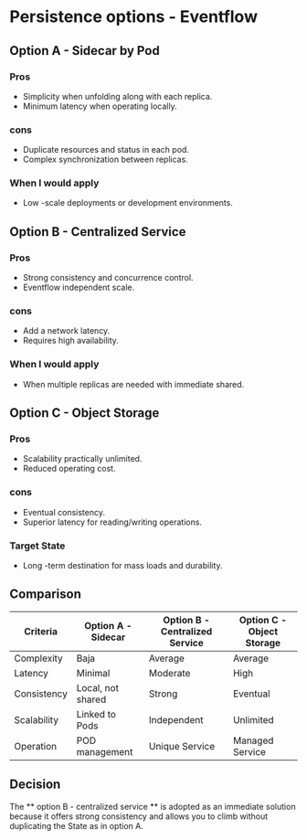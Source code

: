 # Persistence options - Eventflow

## Option A - Sidecar by Pod
### Pros
- Simplicity when unfolding along with each replica.
- Minimum latency when operating locally.
### cons
- Duplicate resources and status in each pod.
- Complex synchronization between replicas.
### When I would apply
- Low -scale deployments or development environments.

## Option B - Centralized Service
### Pros
- Strong consistency and concurrence control.
- Eventflow independent scale.
### cons
- Add a network latency.
- Requires high availability.
### When I would apply
- When multiple replicas are needed with immediate shared.

## Option C - Object Storage
### Pros
- Scalability practically unlimited.
- Reduced operating cost.
### cons
- Eventual consistency.
- Superior latency for reading/writing operations.
### Target State
- Long -term destination for mass loads and durability.

## Comparison
| Criteria | Option A - Sidecar | Option B - Centralized Service | Option C - Object Storage |
| --- | --- | --- | --- |
| Complexity | Baja | Average | Average |
| Latency | Minimal | Moderate | High |
| Consistency | Local, not shared | Strong | Eventual |
| Scalability | Linked to Pods | Independent | Unlimited |
| Operation | POD management | Unique Service | Managed Service |

## Decision
The ** option B - centralized service ** is adopted as an immediate solution because it offers strong consistency and allows you to climb without duplicating the State as in option A.